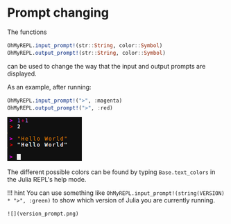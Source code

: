 # Prompt changing

The functions

```julia
OhMyREPL.input_prompt!(str::String, color::Symbol)
OhMyREPL.output_prompt!(str::String, color::Symbol)
```

can be used to change the way that the input and output prompts are displayed.

As an example, after running:

```julia
OhMyREPL.input_prompt!(">", :magenta)
OhMyREPL.output_prompt!(">", :red)
```

![](new_prompts.png)

The different possible colors can be found by typing `Base.text_colors` in the Julia REPL's help mode.

!!! hint
    You can use something like `OhMyREPL.input_prompt!(string(VERSION) * ">", :green)`
    to show which version of Julia you are currently running.

    ![](version_prompt.png)
